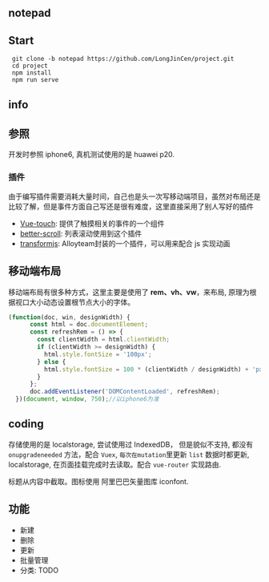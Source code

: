 ## notepad
## Start
```
 git clone -b notepad https://github.com/LongJinCen/project.git
 cd project
 npm install
 npm run serve
```
## info
## 参照

开发时参照 iphone6, 真机测试使用的是 huawei p20.

### 插件

由于编写插件需要消耗大量时间，自己也是头一次写移动端项目，虽然对布局还是比较了解，但是事件方面自己写还是很有难度，这里直接采用了别人写好的插件
- [Vue-touch](https://github.com/vuejs/vue-touch/tree/next]): 提供了触摸相关的事件的一个组件
- [better-scroll](https://github.com/ustbhuangyi/better-scroll): 列表滚动使用到这个插件
- [transformjs](https://github.com/AlloyTeam/AlloyTouch/tree/master/transformjs): Alloyteam封装的一个插件，可以用来配合 js 实现动画

## 移动端布局

移动端布局有很多种方式，这里主要是使用了 **rem、vh、vw**，来布局, 原理为根据视口大小动态设置根节点大小的字体。

```javascript
(function(doc, win, designWidth) {
      const html = doc.documentElement;
      const refreshRem = () => {
        const clientWidth = html.clientWidth;
        if (clientWidth >= designWidth) {
          html.style.fontSize = '100px';
        } else {
          html.style.fontSize = 100 * (clientWidth / designWidth) + 'px';
        }
      };
      doc.addEventListener('DOMContentLoaded', refreshRem);
  })(document, window, 750);//以iphone6为准
```
## coding

存储使用的是 localstorage, 尝试使用过 IndexedDB， 但是貌似不支持, 都没有 `onupgradeneeded` 方法，配合 `Vuex`, `每次在mutation`里更新 `list` 数据时都更新, localstorage, 在页面挂载完成时去读取。配合 `vue-router` 实现路由.

标题从内容中截取。图标使用 阿里巴巴矢量图库 iconfont.

## 功能
- 新建
- 删除
- 更新
- 批量管理
- 分类: TODO
